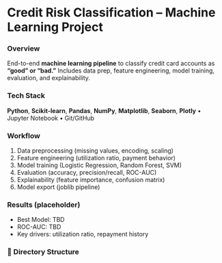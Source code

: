 # Credit Risk Classification – Machine Learning Project

### Overview
End-to-end **machine learning pipeline** to classify credit card accounts as **“good” or “bad.”** Includes data prep, feature engineering, model training, evaluation, and explainability.

### Tech Stack
**Python**, **Scikit-learn**, **Pandas**, **NumPy**, **Matplotlib**, **Seaborn**, **Plotly** • Jupyter Notebook • Git/GitHub

###  Workflow
1. Data preprocessing (missing values, encoding, scaling)
2. Feature engineering (utilization ratio, payment behavior)
3. Model training (Logistic Regression, Random Forest, SVM)
4. Evaluation (accuracy, precision/recall, ROC-AUC)
5. Explainability (feature importance, confusion matrix)
6. Model export (joblib pipeline)

### Results (placeholder)
- Best Model: TBD  
- ROC-AUC: TBD  
- Key drivers: utilization ratio, repayment history

### 🧩 Directory Structure
